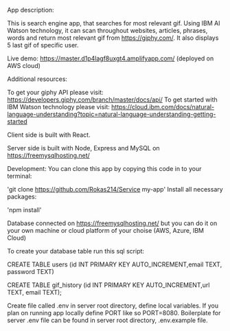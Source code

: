 App description:

This is search engine app, that searches for most relevant gif. Using IBM AI Watson technology, it can scan throughout websites, articles, phrases, words and return most relevant gif from https://giphy.com/. It also displays 5 last gif of specific user.

Live demo: https://master.d1p4lagf8uxgt4.amplifyapp.com/ (deployed on AWS cloud)

Additional resources:

To get your giphy API please visit: https://developers.giphy.com/branch/master/docs/api/
To get started with IBM Watson technology please visit: https://cloud.ibm.com/docs/natural-language-understanding?topic=natural-language-understanding-getting-started

Client side is built with React.

Server side is built with Node, Express and MySQL on https://freemysqlhosting.net/

Development: You can clone this app by copying this code in to your terminal:

'git clone https://github.com/Rokas214/Service my-app'
Install all necessary packages:

'npm install'

Database connected on https://freemysqlhosting.net/ but you can do it on your own machine or cloud platform of your choise (AWS, Azure, IBM Cloud)

To create your database table run this sql script:

CREATE TABLE users (id INT PRIMARY KEY AUTO_INCREMENT,email TEXT, password TEXT)

CREATE TABLE gif_history (id INT PRIMARY KEY AUTO_INCREMENT,url TEXT, email TEXT);

Create file called .env in server root directory, define local variables. If you plan on running app locally define PORT like so PORT=8080. Boilerplate for server .env file can be found in server root directory, .env.example file.
